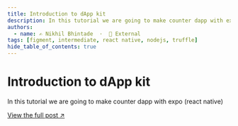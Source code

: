 ```yaml
---
title: Introduction to dApp kit
description: In this tutorial we are going to make counter dapp with expo (react native)
authors:
  - name: ✍️ Nikhil Bhintade  ·  🔗 External
tags: [figment, intermediate, react native, nodejs, truffle]
hide_table_of_contents: true
---
```


# Introduction to dApp kit

In this tutorial we are going to make counter dapp with expo (react native)

[View the full post ↗️](https://learn.figment.io/tutorials/introduction-to-dappkit)

<!--truncate-->
